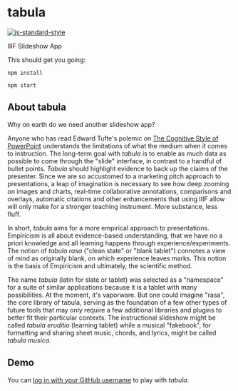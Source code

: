 # tabula
[![js-standard-style](https://img.shields.io/badge/code%20style-standard-brightgreen.svg)](http://standardjs.com/)

IIIF Slideshow App

This should get you going:

```npm install```

```npm start```

## About tabula

Why on earth do we need another slideshow app?

Anyone who has read Edward Tufte's polemic on [The Cognitive Style of PowerPoint](http://www.edwardtufte.com/tufte/books_pp) understands the limitations of what the medium when it comes to instruction.  The long-term goal with _tabula_ is to enable as much data as possible to come through the "slide" interface, in contrast to a handful of bullet points.  _Tabula_ should highlight evidence to back up the claims of the presenter.  Since we are so accustomed to a marketing pitch approach to presentations, a leap of imagination is necessary to see how deep zooming on images and charts, real-time collaborative annotations, comparisons and overlays, automatic citations and other enhancements that using IIIF allow will only make for a stronger teaching instrument.  More substance, less fluff.

In short, _tabula_ aims for a more empirical approach to presentations.  Empiricism is all about evidence-based understanding, that we have no a priori knowledge and all learning happens through experience/experiments.  The notion of _tabula rasa_ ("clean state" or "blank tablet") connotes a view of mind as originally blank, on which experience leaves marks.  This notion is the basis of Empiricism and ultimately, the scientific method.

The name _tabula_ (latin for slate or tablet) was selected as a "namespace" for a suite of similar applications because it is a tablet with many possibilities.  At the moment, it's vaporware.  But one could imagine "rasa", the core library of tabula, serving as the foundation of a few other types of future tools that may only require a few additional libraries and plugins to better fit their particular contexts.  The instructional slideshow might be called _tabula eruditio_ (learning tablet) while a musical "fakebook", for formatting and sharing sheet music, chords, and lyrics, might be called _tabula musica_.

## Demo

You can [log in with your GitHub username](https://tabula.surge.sh) to play with _tabula_.
